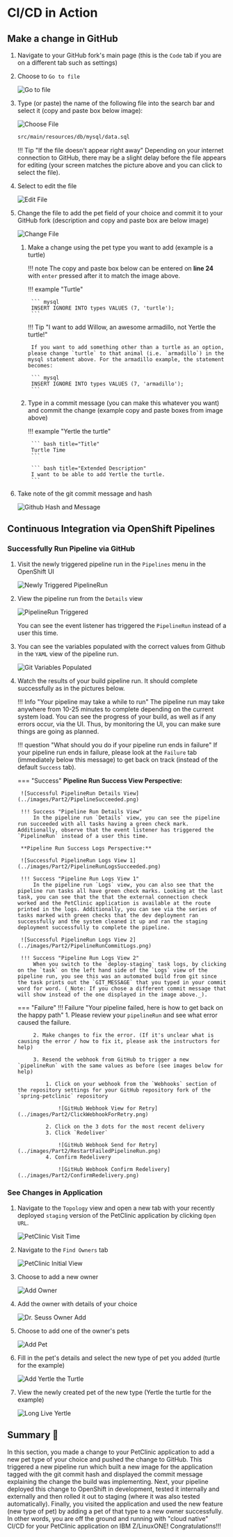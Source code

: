 # CI/CD in Action

## Make a change in GitHub

1. Navigate to your GitHub fork's main page (this is the `Code` tab if you are on a different tab such as settings)

2. Choose to `Go to file`

    ![Go to file](../images/Part2/GoToFile.png)

3. Type (or paste) the name of the following file into the search bar and select it (copy and paste box below image):

	![Choose File](../images/Part2/ChooseFile.png)

	``` bash
	src/main/resources/db/mysql/data.sql
	```

    !!! Tip "If the file doesn't appear right away"
        Depending on your internet connection to GitHub, there may be a slight delay before the file appears for editing (your screen matches the picture above and you can click to select the file).

4. Select to edit the file

    ![Edit File](../images/Part2/EditGitFile.png)

5. Change the file to add the pet field of your choice and commit it to your GitHub fork (description and copy and paste box are below image)

    ![Change File](../images/Part2/ChangeFile.png)

    1. Make a change using the pet type you want to add (example is a turtle) 

        !!! note
            The copy and paste box below can be entered on **line 24** with `enter` pressed after it to match the image above.

        !!! example "Turtle"

            ``` mysql
            INSERT IGNORE INTO types VALUES (7, 'turtle');
            ```

        !!! Tip "I want to add Willow, an awesome armadillo, not Yertle the turtle!"

            If you want to add something other than a turtle as an option, please change `turtle` to that animal (i.e. `armadillo`) in the mysql statement above. For the armadillo example, the statement becomes:

            ``` mysql
            INSERT IGNORE INTO types VALUES (7, 'armadillo');
            ```

    2. Type in a commit message (you can make this whatever you want) and commit the change (example copy and paste boxes from image above)

        !!! example "Yertle the turtle"

            ``` bash title="Title"
            Turtle Time
            ```

            ``` bash title="Extended Description"
            I want to be able to add Yertle the turtle.
            ```

6. Take note of the git commit message and hash

    ![Github Hash and Message](../images/Part2/SeeCommitHash.png)

## Continuous Integration via OpenShift Pipelines

### Successfully Run Pipeline via GitHub
1. Visit the newly triggered pipeline run in the `Pipelines` menu in the OpenShift UI

    ![Newly Triggered PipelineRun](../images/Part2/ViewGitPipelineRun.png)

2. View the pipeline run from the `Details` view

    ![PipelineRun Triggered](../images/Part2/PipelineTriggered.png)

    You can see the event listener has triggered the `PipelineRun` instead of a user this time.

3. You can see the variables populated with the correct values from Github in the `YAML` view of the pipeline run.

    ![Git Variables Populated](../images/Part2/GitVariablesExist.png)

4. Watch the results of your build pipeline run. It should complete successfully as in the pictures below. 

    !!! Info "Your pipeline may take a while to run"
        The pipeline run may take anywhere from 10-25 minutes to complete depending on the current system load. You can see the progress of your build, as well as if any errors occur, via the UI. Thus, by monitoring the UI, you can make sure things are going as planned.

    !!! question "What should you do if your pipeline run ends in failure"
        If your pipeline run ends in failure, please look at the `Failure` tab (immediately below this message) to get back on track (instead of the default `Success` tab).

    === "Success"
        **Pipeline Run Success View Perspective:**

        ![Successful PipelineRun Details View](../images/Part2/PipelineSucceeded.png)

        !!! Success "Pipeline Run Details View"
            In the pipeline run `Details` view, you can see the pipeline run succeeded with all tasks having a green check mark. Additionally, observe that the event listener has triggered the `PipelineRun` instead of a user this time.

        **Pipeline Run Success Logs Perspective:**

        ![Successful PipelineRun Logs View 1](../images/Part2/PipelineRunLogsSucceeded.png)

        !!! Success "Pipeline Run Logs View 1"
            In the pipeline run `Logs` view, you can also see that the pipeline run tasks all have green check marks. Looking at the last task, you can see that the that the external connection check worked and the PetClinic application is available at the route printed in the logs. Additionally, you can see via the series of tasks marked with green checks that the dev deployment ran successfully and the system cleaned it up and ran the staging deployment successfully to complete the pipeline.
            
        ![Successful PipelineRun Logs View 2](../images/Part2/PipelineRunCommitLogs.png)

        !!! Success "Pipeline Run Logs View 2"
            When you switch to the `deploy-staging` task logs, by clicking on the `task` on the left hand side of the `Logs` view of the pipeline run, you see this was an automated build from git since the task prints out the `GIT_MESSAGE` that you typed in your commit word for word. (_Note: If you chose a different commit message that will show instead of the one displayed in the image above._).

    === "Failure"
        !!! Failure "Your pipeline failed, here is how to get back on the happy path"
            1. Please review your `pipelineRun` and see what error caused the failure.

            2. Make changes to fix the error. (If it's unclear what is causing the error / how to fix it, please ask the instructors for help) 

            3. Resend the webhook from GitHub to trigger a new `pipelineRun` with the same values as before (see images below for help)

                1. Click on your webhook from the `Webhooks` section of the repository settings for your GitHub repository fork of the `spring-petclinic` repository
                
                    ![GitHub Webhook View for Retry](../images/Part2/ClickWebhookForRetry.png)

                2. Click on the 3 dots for the most recent delivery
                3. Click `Redeliver`

                    ![GitHub Webhook Send for Retry](../images/Part2/RestartFailedPipelineRun.png)
                4. Confirm Redelivery

                    ![GitHub Webhook Confirm Redelivery](../images/Part2/ConfirmRedelivery.png)

### See Changes in Application

1. Navigate to the `Topology` view and open a new tab with your recently deployed `staging` version of the PetClinic application by clicking `Open URL`.

    ![PetClinic Visit Time](../images/Part2/PetclinicTimeAgain.png)

2. Navigate to the `Find Owners` tab

     ![PetClinic Initial View](../images/Part2/InitialViewPetClinic.png)

3. Choose to add a new owner

    ![Add Owner](../images/Part2/AddOwner.png)

4. Add the owner with details of your choice

    ![Dr. Seuss Owner Add](../images/Part2/AddSeus.png)

5. Choose to add one of the owner's pets

    ![Add Pet](../images/Part2/AddNewPet.png)

6. Fill in the pet's details and select the new type of pet you added (turtle for the example)

    ![Add Yertle the Turtle](../images/Part2/AddYertleTheTurtle.png)

7. View the newly created pet of the new type (Yertle the turtle for the example)

    ![Long Live Yertle](../images/Part2/LongLiveYertle.png)

## Summary :full_moon_with_face:

In this section, you made a change to your PetClinic application to add a new pet type of your choice and pushed the change to GitHub. This triggered a new pipeline run which built a new image for the application tagged with the git commit hash and displayed the commit message explaining the change the build was implementing. Next, your pipeline deployed this change to OpenShift in development, tested it internally and externally and then rolled it out to staging (where it was also tested automatically). Finally, you visited the application and used the new feature (new type of pet) by adding a pet of that type to a new owner successfully. In other words, you are off the ground and running with "cloud native" CI/CD for your PetClinic application on IBM Z/LinuxONE! Congratulations!!!